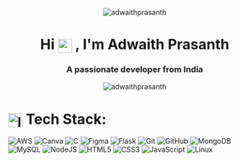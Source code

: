 <p align="center"> <img src="https://capsule-render.vercel.app/api?type=waving&color=gradient&height=90" alt="adwaithprasanth" /> </p>
<h1 align="center">
  Hi 
  <img src="https://em-content.zobj.net/source/apple/419/waving-hand_medium-light-skin-tone_1f44b-1f3fc_1f3fc.png" alt="waving hand" style="width: 1em; height: 1em; vertical-align: middle;">
  , I'm Adwaith Prasanth
</h1>
<h3 align="center">A passionate developer from India</h3>
<p align="center"> <img src="https://komarev.com/ghpvc/?username=adwaithprasanth&label=Profile%20views&color=blueviolet&style=plastic" alt="adwaithprasanth" /> </p>

# <img src="https://em-content.zobj.net/source/apple/419/laptop_1f4bb.png" alt="laptop" style="width: 1em; height: 1em; vertical-align: middle;"> Tech Stack:
![AWS](https://img.shields.io/badge/AWS-%23FF9900.svg?style=plastic&logo=amazon-aws&logoColor=white)  ![Canva](https://img.shields.io/badge/Canva-%2300C4CC.svg?style=plastic&logo=Canva&logoColor=white) 
![C](https://img.shields.io/badge/c-%2300ADD8.svg?style=plastic&logo=c&logoColor=white)  ![Figma](https://img.shields.io/badge/figma-%23F24E1E.svg?style=plastic&logo=figma&logoColor=white)
![Flask](https://img.shields.io/badge/flask-%23000.svg?style=plastic&logo=flask&logoColor=white)  ![Git](https://img.shields.io/badge/git-%23F05033.svg?style=plastic&logo=git&logoColor=white) 
![GitHub](https://img.shields.io/badge/github-%23121011.svg?style=plastic&logo=github&logoColor=white)  ![MongoDB](https://img.shields.io/badge/MongoDB-%234ea94b.svg?style=plastic&logo=mongodb&logoColor=white)  
![MySQL](https://img.shields.io/badge/mysql-4479A1.svg?style=plastic&logo=mysql&logoColor=white)  ![NodeJS](https://img.shields.io/badge/node.js-6DA55F?style=plastic&logo=node.js&logoColor=white)
![HTML5](https://img.shields.io/badge/html5-%23E34F26.svg?style=plastic&logo=html5&logoColor=white) ![CSS3](https://img.shields.io/badge/css3-%231572B6.svg?style=plastic&logo=css3&logoColor=white)
![JavaScript](https://img.shields.io/badge/javascript-%23323330.svg?style=plastic&logo=javascript&logoColor=%23F7DF1E) ![Linux](https://img.shields.io/badge/Linux-FCC624?style=plastic&logo=linux&logoColor=black)
